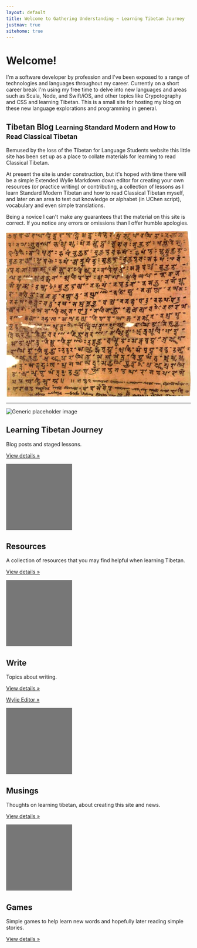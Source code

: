 ```yaml
---
layout: default
title: Welcome to Gathering Understanding ~ Learning Tibetan Journey
justnav: true
sitehome: true
---
```

<div class="jumbotron">
    <h1>Welcome!</h1>
    <p>I'm a software developer by profession and I've been exposed to a range of technologies and languages throughout my career. Currently on a short career break I'm using my free time to delve into new languages and areas such as Scala, Node, and Swift/iOS, and other topics like Crypotography and CSS and learning Tibetan. This is a small site for hosting my blog on these new language explorations and programming in general.</p>
</div>
<div class="container">
<div class="row featurette">
  <div class="col-xs-12 col-sm-7">
    <h2 class="featurette-heading">Tibetan Blog <small><span class="text-muted">Learning Standard Modern and How to Read Classical Tibetan</span></small></h2>
    <p class="lead">Bemused by the loss of the Tibetan for Language Students website this little site has been set up as a place to collate materials for learning to read Classical Tibetan.
    </p>
    <p>At present the site is under construction, but it's hoped with time there will
    be a simple Extended Wylie Markdown down editor for creating your own resources
     (or practice writing) or contributing, a collection of lessons as I learn Standard Modern Tibetan and how to read
     Classical Tibetan myself, and later on an area to test out knowledge or alphabet (in UChen script), vocabulary and even simple translations.
     </p>
     <p>Being a novice I can't make any guarantees that the material on this site is correct. If you notice any errors or omissions than I offer humble apologies.
     </p>
  </div>
  <div class="col-sm-5 hidden-xs">
    <img class="featurette-image img-responsive" src="./images/tibetantext.jpg" data-src="300x300/auto" alt="Old Tibetan Writing">
  </div>
</div>

<hr class="featurette-divider">

<div class="row">
  <div class="col-xs-4">
    <img class="img-circle center-block img-responsive" src="https://lh4.googleusercontent.com/-OQ8sgwKenUs/VH0vm0H_1aI/AAAAAAAAC4Y/oJ7a0G4TG3g/s426/2014%2B-%2B1" alt="Generic placeholder image" data-src="140x140/auto" style="width:180px;height:auto;">
    <h2 class="text-center">Learning Tibetan Journey</h2>
    <p class="text-center">Blog posts and staged lessons.</p>
    <p class="text-center"><a class="btn btn-default" href="{{site.baseurl}}/lesson/index.html" role="button">View details &raquo;</a></p>
  </div><!-- /.col-lg-4 -->
  <div class="col-xs-4">
    <img class="img-circle center-block img-responsive" src="data:image/gif;base64,R0lGODlhAQABAIAAAHd3dwAAACH5BAAAAAAALAAAAAABAAEAAAICRAEAOw==" alt="Generic placeholder image" data-src="140x140/auto" style="width:180px;height:auto;">
    <h2 class="text-center">Resources</h2>
    <p class="text-center">A collection of resources that you may find helpful when learning Tibetan.</p>
    <p class="text-center"><a class="btn btn-default" href="{{site.baseurl}}/resource/index.html" role="button">View details &raquo;</a></p>
  </div><!-- /.col-lg-4 -->
  <div class="col-xs-4">
    <img class="img-circle center-block img-responsive" src="data:image/gif;base64,R0lGODlhAQABAIAAAHd3dwAAACH5BAAAAAAALAAAAAABAAEAAAICRAEAOw==" alt="Generic placeholder image" data-src="140x140/auto" style="width:180px;height:auto;">
    <h2 class="text-center">Write</h2>
    <p class="text-center">Topics about writing.</p>
    <p class="text-center"><a class="btn btn-default" href="{{site.baseurl}}/write/index.html" role="button">View details &raquo;</a></p>
    <p class="text-center"><a class="btn btn-default" href="{{site.baseurl}}/write/editor.html?layout=private" role="button">Wylie Editor &raquo;</a></p>
  </div><!-- /.col-lg-4 -->
</div><!-- /.row -->

<div class="row">
</div><!-- /.row -->
  <div class="col-xs-4">
    <img class="img-circle center-block img-responsive" src="data:image/gif;base64,R0lGODlhAQABAIAAAHd3dwAAACH5BAAAAAAALAAAAAABAAEAAAICRAEAOw==" alt="Generic placeholder image" data-src="140x140/auto" style="width:180px;height:auto;">
    <h2 class="text-center">Musings</h2>
    <p class="text-center">Thoughts on learning tibetan, about creating this site and news.</p>
    <p class="text-center"><a class="btn btn-default" href="{{site.baseurl}}/blog/index.html" role="button">View details &raquo;</a></p>
  </div><!-- /.col-lg-4 -->
  <div class="col-xs-4">
    <img class="img-circle center-block img-responsive" src="data:image/gif;base64,R0lGODlhAQABAIAAAHd3dwAAACH5BAAAAAAALAAAAAABAAEAAAICRAEAOw==" alt="Generic placeholder image" data-src="140x140/auto" style="width:180px;height:auto;">
    <h2 class="text-center">Games</h2>
    <p class="text-center">Simple games to help learn new words and hopefully later reading simple stories.</p>
    <p class="text-center"><a class="btn btn-default" href="{{site.baseurl}}/game/index.html" role="button">View details &raquo;</a></p>
  </div><!-- /.col-lg-4 -->    
</div>